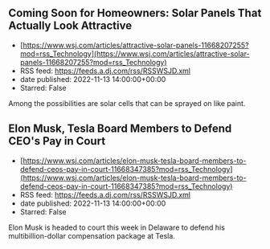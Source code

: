 ## Coming Soon for Homeowners: Solar Panels That Actually Look Attractive
 - [https://www.wsj.com/articles/attractive-solar-panels-11668207255?mod=rss_Technology](https://www.wsj.com/articles/attractive-solar-panels-11668207255?mod=rss_Technology)
 - RSS feed: https://feeds.a.dj.com/rss/RSSWSJD.xml
 - date published: 2022-11-13 14:00:00+00:00
 - Starred: False

Among the possibilities are solar cells that can be sprayed on like paint.

## Elon Musk, Tesla Board Members to Defend CEO's Pay in Court
 - [https://www.wsj.com/articles/elon-musk-tesla-board-members-to-defend-ceos-pay-in-court-11668347385?mod=rss_Technology](https://www.wsj.com/articles/elon-musk-tesla-board-members-to-defend-ceos-pay-in-court-11668347385?mod=rss_Technology)
 - RSS feed: https://feeds.a.dj.com/rss/RSSWSJD.xml
 - date published: 2022-11-13 14:00:00+00:00
 - Starred: False

Elon Musk is headed to court this week in Delaware to defend his multibillion-dollar compensation package at Tesla.

